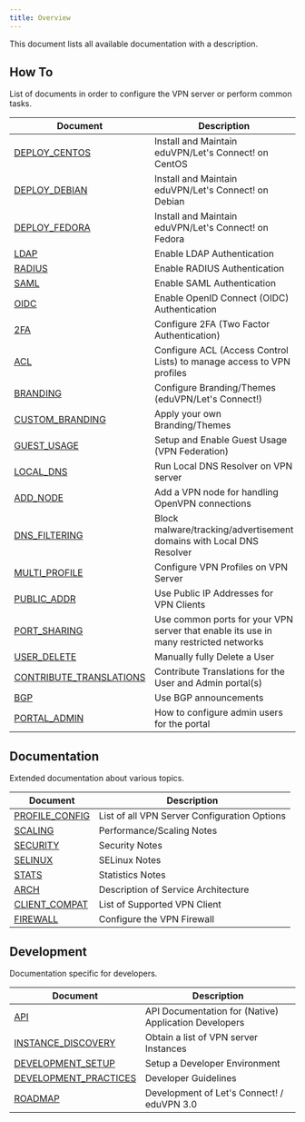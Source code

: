 ```yaml
---
title: Overview
---
```


This document lists all available documentation with a description.

## How To

List of documents in order to configure the VPN server or perform common tasks.

| Document                                              | Description                      |
| ----------------------------------------------------- | -------------------------------- |
| [DEPLOY_CENTOS](DEPLOY_CENTOS.md)                     | Install and Maintain eduVPN/Let's Connect! on CentOS |
| [DEPLOY_DEBIAN](DEPLOY_DEBIAN.md)                     | Install and Maintain eduVPN/Let's Connect! on Debian |
| [DEPLOY_FEDORA](DEPLOY_FEDORA.md)                     | Install and Maintain eduVPN/Let's Connect! on Fedora |
| [LDAP](LDAP.md)                                       | Enable LDAP Authentication |
| [RADIUS](RADIUS.md)                                   | Enable RADIUS Authentication |
| [SAML](SAML.md)                                       | Enable SAML Authentication |
| [OIDC](OIDC.md)                                       | Enable OpenID Connect (OIDC) Authentication |
| [2FA](2FA.md)                                         | Configure 2FA (Two Factor Authentication) |
| [ACL](ACL.md)                                         | Configure ACL (Access Control Lists) to manage access to VPN profiles |
| [BRANDING](BRANDING.md)                               | Configure Branding/Themes (eduVPN/Let's Connect!) |
| [CUSTOM_BRANDING](CUSTOM_BRANDING.md)                 | Apply your own Branding/Themes |
| [GUEST_USAGE](GUEST_USAGE.md)                         | Setup and Enable Guest Usage (VPN Federation) |
| [LOCAL_DNS](LOCAL_DNS.md)                             | Run Local DNS Resolver on VPN server |
| [ADD_NODE](ADD_NODE.md)                               | Add a VPN node for handling OpenVPN connections |
| [DNS_FILTERING](DNS_FILTERING.md)                     | Block malware/tracking/advertisement domains with Local DNS Resolver |
| [MULTI_PROFILE](MULTI_PROFILE.md)                     | Configure VPN Profiles on VPN Server|
| [PUBLIC_ADDR](PUBLIC_ADDR.md)                         | Use Public IP Addresses for VPN Clients |
| [PORT_SHARING](PORT_SHARING.md)                       | Use common ports for your VPN server that enable its use in many restricted networks |
| [USER_DELETE](USER_DELETE.md)                         | Manually fully Delete a User | 
| [CONTRIBUTE_TRANSLATIONS](CONTRIBUTE_TRANSLATIONS.md) | Contribute Translations for the User and Admin portal(s) |
| [BGP](BGP.md)                                         | Use BGP announcements |
| [PORTAL_ADMIN](PORTAL_ADMIN.md)                       | How to configure admin users for the portal |

## Documentation

Extended documentation about various topics.

| Document                                              | Description                      |
| ----------------------------------------------------- | -------------------------------- |
| [PROFILE_CONFIG](PROFILE_CONFIG.md)                   | List of all VPN Server Configuration Options |
| [SCALING](SCALING.md)                                 | Performance/Scaling Notes |
| [SECURITY](SECURITY.md)                               | Security Notes |
| [SELINUX](SELINUX.md)                                 | SELinux Notes |
| [STATS](STATS.md)                                     | Statistics Notes |
| [ARCH](ARCH.md)                                       | Description of Service Architecture |
| [CLIENT_COMPAT](CLIENT_COMPAT.md)                     | List of Supported VPN Client |
| [FIREWALL](FIREWALL.md)								| Configure the VPN Firewall |

## Development

Documentation specific for developers.

| Document                                              | Description                      |
| ----------------------------------------------------- | -------------------------------- |
| [API](API.md)                                         | API Documentation for (Native) Application Developers |
| [INSTANCE_DISCOVERY](INSTANCE_DISCOVERY.md)           | Obtain a list of VPN server Instances |
| [DEVELOPMENT_SETUP](DEVELOPMENT_SETUP.md)             | Setup a Developer Environment |
| [DEVELOPMENT_PRACTICES](DEVELOPMENT_PRACTICES.md)     | Developer Guidelines |
| [ROADMAP](ROADMAP.md)                                 | Development of Let's Connect! / eduVPN 3.0 |
